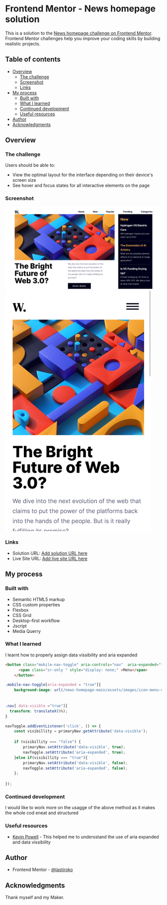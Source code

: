# Frontend Mentor - News homepage solution

This is a solution to the [News homepage challenge on Frontend Mentor](https://www.frontendmentor.io/challenges/news-homepage-H6SWTa1MFl). Frontend Mentor challenges help you improve your coding skills by building realistic projects. 

## Table of contents

- [Overview](#overview)
  - [The challenge](#the-challenge)
  - [Screenshot](#screenshot)
  - [Links](#links)
- [My process](#my-process)
  - [Built with](#built-with)
  - [What I learned](#what-i-learned)
  - [Continued development](#continued-development)
  - [Useful resources](#useful-resources)
- [Author](#author)
- [Acknowledgments](#acknowledgments)



## Overview

### The challenge

Users should be able to:

- View the optimal layout for the interface depending on their device's screen size
- See hover and focus states for all interactive elements on the page

### Screenshot

![](./design/screenshots/Screen%20Shot%202023-08-02%20at%2002.48.14.png)
![](./design/screenshots/Screen%20Shot%202023-08-02%20at%2002.48.37.png)





### Links

- Solution URL: [Add solution URL here](https://your-solution-url.com)
- Live Site URL: [Add live site URL here](https://your-live-site-url.com)

## My process

### Built with

- Semantic HTML5 markup
- CSS custom properties
- Flexbox
- CSS Grid
- Desktop-first workflow
- Jscript
- Media Querry



### What I learned

I learnt how to properly assign data vissibility and aria expanded

```html
<button class="mobile-nav-toggle" aria-controls="nav"  aria-expanded="false">
      <span class="sr-only " style="display: none;" >Menu</span>
    </button>
```
```css
.mobile-nav-toggle[aria-expanded = "true"]{
    background-image: url(/news-homepage-main/assets/images/icon-menu-close.svg);


.nav[ data-visible ="true"]{
  transform: translateX(0%);
}
```
```js
navToggle.addEventListener('click', () => {
    const visibillity = primaryNav.getAttribute('data-visible');
    
    if (visibillity === "false") {
        primaryNav.setAttribute('data-visible', true);
        navToggle.setAttribute('aria-expanded', true);
    }else if(visibillity === "true"){
        primaryNav.setAttribute('data-visible', false);
        navToggle.setAttribute('aria-expanded', false);
    };
  
});

```


### Continued development
I would like to work more on the usagge of the above method as it makes the whole cod eneat and structured


### Useful resources

- [Kevin Powell](https://www.youtube.com/@KevinPowell) - This helped me to undersstand the use of aria expanded and data vissibility

## Author


- Frontend Mentor - [@lastiroko](https://www.frontendmentor.io/profile/lastiroko)




## Acknowledgments

Thank myself and my Maker.

